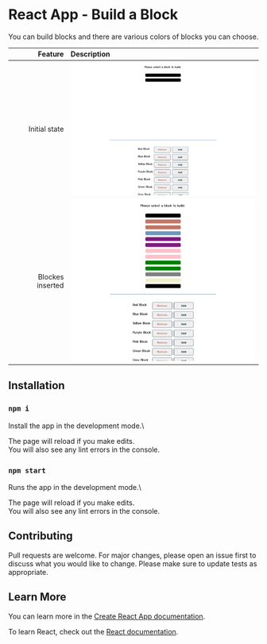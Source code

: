 # React App - Build a Block

You can build blocks and there are various colors of blocks you can choose.


| Feature | Description |
| -----: | :----------- |
|  Initial state | <img src="https://github.com/rebeccachoo/react-build-block/blob/main/block-initial.png?raw=true"  width="400">|
|  Blockes inserted | <img src="https://github.com/rebeccachoo/react-build-block/blob/main/block-builder-screen-shot.png?raw=true"  width="400">| 



## Installation

### `npm i`

Install the app in the development mode.\ 

The page will reload if you make edits.\
You will also see any lint errors in the console.

### `npm start`

Runs the app in the development mode.\ 

The page will reload if you make edits.\
You will also see any lint errors in the console.

## Contributing

Pull requests are welcome. For major changes, please open an issue first to discuss what you would like to change.
Please make sure to update tests as appropriate. 

## Learn More

You can learn more in the [Create React App documentation](https://facebook.github.io/create-react-app/docs/getting-started).

To learn React, check out the [React documentation](https://reactjs.org/).

